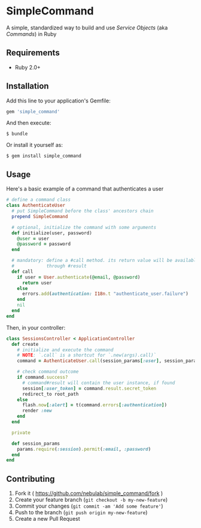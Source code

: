 # SimpleCommand

A simple, standardized way to build and use _Service Objects_ (aka _Commands_) in Ruby

## Requirements

* Ruby 2.0+

## Installation

Add this line to your application's Gemfile:

```ruby
gem 'simple_command'
```

And then execute:

    $ bundle

Or install it yourself as:

    $ gem install simple_command

## Usage

Here's a basic example of a command that authenticates a user

```ruby
# define a command class
class AuthenticateUser
  # put SimpleCommand before the class' ancestors chain
  prepend SimpleCommand

  # optional, initialize the command with some arguments
  def initialize(user, password)
    @user = user
    @password = password
  end

  # mandatory: define a #call method. its return value will be available
  #            through #result
  def call
    if user = User.authenticate(@email, @password)
      return user
    else
      errors.add(authentication: I18n.t "authenticate_user.failure")
    end
    nil
  end
end
```

Then, in your controller:

```ruby
class SessionsController < ApplicationController
  def create
    # initialize and execute the command
    # NOTE: `.call` is a shortcut for `.new(args).call)`
    command = AuthenticateUser.call(session_params[:user], session_params[:password])

    # check command outcome
    if command.success?
      # command#result will contain the user instance, if found
      session[:user_token] = command.result.secret_token
      redirect_to root_path
    else
      flash.now[:alert] = t(command.errors[:authentication])
      render :new
    end
  end

  private

  def session_params
    params.require(:session).permit(:email, :password)
  end
end
```

## Contributing

1. Fork it ( https://github.com/nebulab/simple_command/fork )
2. Create your feature branch (`git checkout -b my-new-feature`)
3. Commit your changes (`git commit -am 'Add some feature'`)
4. Push to the branch (`git push origin my-new-feature`)
5. Create a new Pull Request
